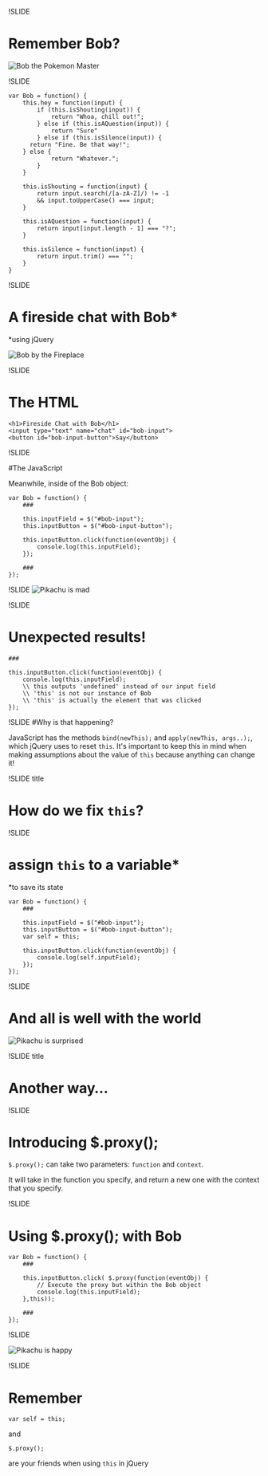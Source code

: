 !SLIDE

# Remember Bob?

![Bob the Pokemon Master](/images/pokemon-bob.jpg)

!SLIDE

```
var Bob = function() {
	this.hey = function(input) {
		if (this.isShouting(input)) {
			return "Whoa, chill out!";
		} else if (this.isAQuestion(input)) {
			return "Sure"
		} else if (this.isSilence(input)) {
      return "Fine. Be that way!";
    } else {
			return "Whatever.";
		}
	}

	this.isShouting = function(input) {
		return input.search(/[a-zA-Z]/) != -1 
		&& input.toUpperCase() === input;
	}

	this.isAQuestion = function(input) {
		return input[input.length - 1] === "?";
	}

	this.isSilence = function(input) {
		return input.trim() === "";
	}
}
```

!SLIDE

# A fireside chat with Bob*
*using jQuery

![Bob by the Fireplace](/images/bob-fireplace.jpg)

!SLIDE 

# The HTML

```
<h1>Fireside Chat with Bob</h1>
<input type="text" name="chat" id="bob-input">
<button id="bob-input-button">Say</button>

```

!SLIDE

#The JavaScript

Meanwhile, inside of the Bob object:

```
var Bob = function() {
	###

	this.inputField = $("#bob-input");
	this.inputButton = $("#bob-input-button");

	this.inputButton.click(function(eventObj) {
		console.log(this.inputField);
	});
	
	###
});
```

!SLIDE
![Pikachu is mad](/images/mad-pikachu.png)


!SLIDE
# Unexpected results!

```
###

this.inputButton.click(function(eventObj) {
	console.log(this.inputField);
	\\ this outputs 'undefined' instead of our input field
	\\ 'this' is not our instance of Bob
	\\ 'this' is actually the element that was clicked
});

```
!SLIDE
#Why is that happening?

JavaScript has the methods `bind(newThis);` and `apply(newThis, args..);`, which jQuery uses to reset `this`. It's important to keep this in mind when making assumptions about the value of `this` because anything can change it!


!SLIDE title

# How do we fix `this`?

!SLIDE

# assign `this` to a variable* 
*to save its state

```
var Bob = function() {
	###
	
	this.inputField = $("#bob-input");
	this.inputButton = $("#bob-input-button");
	var self = this;

	this.inputButton.click(function(eventObj) {
		console.log(self.inputField);
	});
});
```

!SLIDE 
# And all is well with the world

![Pikachu is surprised](/images/suprised-pikachu.gif)

!SLIDE title

# Another way…

!SLIDE

# Introducing $.proxy();

`$.proxy();` can take two parameters: `function` and `context`.

It will take in the function you specify, and return a new one with the context that you specify.

!SLIDE

# Using $.proxy(); with Bob

```
var Bob = function() {
	###

	this.inputButton.click( $.proxy(function(eventObj) {
		// Execute the proxy but within the Bob object
		console.log(this.inputField);
	},this));
	
	###
});
```

!SLIDE

![Pikachu is happy](/images/happy-pikachu.png)
	

!SLIDE

# Remember

`var self = this;`

and

`$.proxy();`

are your friends when using `this` in jQuery